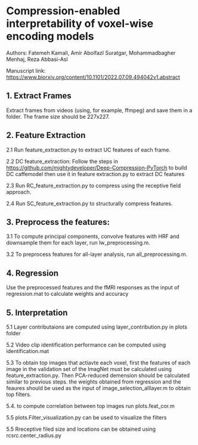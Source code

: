 # Compression-enabled interpretability of voxel-wise encoding models

Authors: Fatemeh Kamali, Amir Abolfazl Suratgar, Mohammadbagher Menhaj, Reza Abbasi-Asl

Manuscript link: https://www.biorxiv.org/content/10.1101/2022.07.09.494042v1.abstract


## 1. Extract Frames

Extract frames from videos (using, for example, ffmpeg) and save them in a folder. The frame size should be 227x227.

## 2. Feature Extraction

2.1 Run feature_extraction.py to extract UC features of each frame.
   
2.2 DC feature_extraction: Follow the steps in https://github.com/mightydeveloper/Deep-Compression-PyTorch to build DC caffemodel
then use it in feature extraction.py to extract DC features

2.3 Run RC_feature_extraction.py to compress using the receptive field approach.

2.4 Run SC_feature_extraction.py to structurally compress features.

## 3. Preprocess the features:
   
3.1 To compute principal components, convolve features with HRF and downsample them for each layer, run lw_preprocessing.m.
   
3.2 To preprocess features for all-layer analysis, run all_preprocessing.m.

## 4. Regression

Use the preprocessed features and the fMRI responses as the input of regression.mat to calculate weights and accuracy

## 5. Interpretation

5.1 Layer contributaions are computed using layer_contribution.py in plots folder

5.2 Video clip identification performance can be computed using identification.mat

5.3 To obtain top images that actiavte each voxel, first the features of each image in the validation set of the ImagNet must be calculated using feature_extraction.py. 
Then PCA-reduced demension should be calculated similar to previous steps. the weights obtained from regression and the feaures should be used as the input of image_selection_alllayer.m to obtain top filters.

5.4. to compute correlation between top images run plots.feat_cor.m

5.5 plots.Filter_visualization.py can be used to visualize the filters

5.5 Rreceptive filed size and locations can be obtained using rcsrc.center_radius.py


